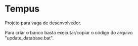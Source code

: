 # Tempus
Projeto para vaga de desenvolvedor.

Para criar o banco basta executar/copiar o código do arquivo "update_database.bat".
